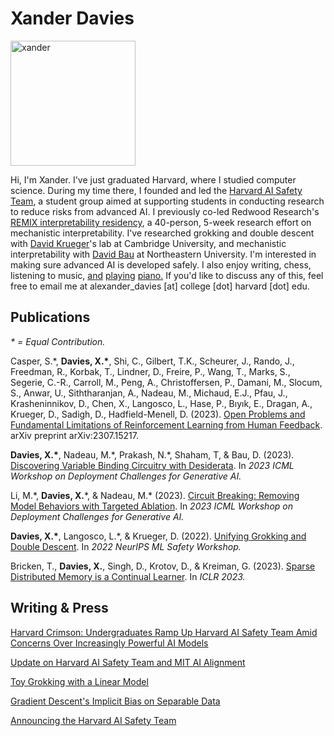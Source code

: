 # Xander Davies

<img src="https://github.com/xanderdavies/xanderdavies.github.io/assets/55059966/ae0b18a4-caad-4071-8d1a-e64f32655714" alt="xander" width="200"/>

Hi, I'm Xander. I've just graduated Harvard, where I studied computer science. During my time there, I founded and led the [Harvard AI Safety Team](https://harvardaist.org), a student group aimed at supporting students in conducting research to reduce risks from advanced AI. I previously co-led Redwood Research's [REMIX interpretability residency](https://www.redwoodresearch.org/remix), a 40-person, 5-week research effort on mechanistic interpretability. I've researched grokking and double descent with [David Krueger](https://www.davidscottkrueger.com/)'s lab at Cambridge University, and mechanistic interpretability with [David Bau](https://baulab.info/) at Northeastern University. I'm interested in making sure advanced AI is developed safely. I also enjoy writing, chess, listening to music, [and](https://drive.google.com/file/d/1a9ItWvJHRpqune1srF5lVXOg2osX_imA/view?usp=sharing) [playing](https://drive.google.com/file/d/1FPIZnW3uex4eCUomlKBqNMdyqf958JVi/view?usp=sharing) [piano](https://drive.google.com/file/d/1VRXvsDpkhYVeTdmUOT2_Lwfewkui3c_0/view?usp=sharing)[.](https://drive.google.com/file/d/1_RGtxt5Vn9Ob8-DvfG3AxNICyObTnwqf/view?usp=sharing) If you'd like to discuss any of this, feel free to email me at alexander_davies [at] college [dot] harvard [dot] edu.

## Publications
_\* = Equal Contribution._
  
Casper, S.\*, **Davies, X.\***, Shi, C., Gilbert, T.K., Scheurer, J., Rando, J., Freedman, R., Korbak, T., Lindner, D., Freire, P., Wang, T., Marks, S., Segerie, C.-R., Carroll, M., Peng, A., Christoffersen, P., Damani, M., Slocum, S., Anwar, U., Siththaranjan, A., Nadeau, M., Michaud, E.J., Pfau, J., Krasheninnikov, D., Chen, X., Langosco, L., Hase, P., Bıyık, E., Dragan, A., Krueger, D., Sadigh, D., Hadfield-Menell, D. (2023). [Open Problems and Fundamental Limitations of Reinforcement Learning from Human Feedback](https://arxiv.org/abs/2307.15217). arXiv preprint arXiv:2307.15217.

**Davies, X.\***, Nadeau, M.\*, Prakash, N.\*, Shaham, T, & Bau, D. (2023). [Discovering Variable Binding Circuitry with Desiderata](https://arxiv.org/abs/2307.03637). In *2023 ICML Workshop on Deployment Challenges for Generative AI.*

Li, M.\*, **Davies, X.**\*, & Nadeau, M.\* (2023). [Circuit Breaking: Removing Model Behaviors with Targeted Ablation](https://openreview.net/forum?id=ytYaiSQNCB). In *2023 ICML Workshop on Deployment Challenges for Generative AI.*

**Davies, X.\***, Langosco, L.\*, & Krueger, D. (2022). [Unifying Grokking and Double Descent](https://arxiv.org/abs/2303.06173). In *2022 NeurIPS ML Safety Workshop.*

Bricken, T., **Davies, X.**, Singh, D., Krotov, D., & Kreiman, G. (2023). [Sparse Distributed Memory is a Continual Learner](https://arxiv.org/abs/2303.11934). In *ICLR 2023.*


## Writing & Press

[Harvard Crimson: Undergraduates Ramp Up Harvard AI Safety Team Amid Concerns Over Increasingly Powerful AI Models](https://www.thecrimson.com/article/2023/3/22/haist-ai-safety/)

[Update on Harvard AI Safety Team and MIT AI Alignment](https://www.lesswrong.com/posts/LShJtvwDf4AMo992L#)

[Toy Grokking with a Linear Model](writing/toy_grok/toy_grok.html)

[Gradient Descent's Implicit Bias on Separable Data](writing/implicit_bias_sgd/gd_imp_sep.html)

[Announcing the Harvard AI Safety Team](https://forum.effectivealtruism.org/posts/NvzeAtoynxGjDnWkp/announcing-the-harvard-ai-safety-team)
